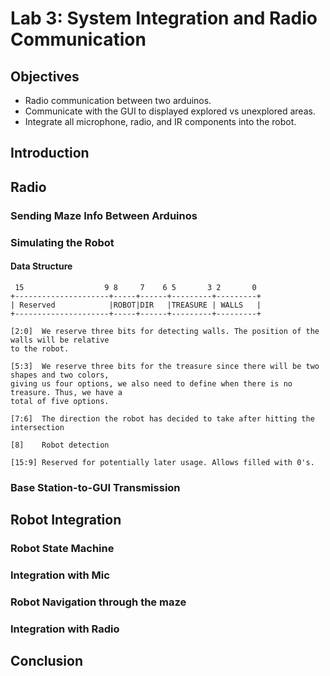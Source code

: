 # Lab 3: System Integration and Radio Communication

## Objectives
* Radio communication between two arduinos.
* Communicate with the GUI to displayed explored vs unexplored areas.
* Integrate all microphone, radio, and IR components into the robot.

## Introduction

## Radio

### Sending Maze Info Between Arduinos

### Simulating the Robot

#### Data Structure
```
 15                  9 8     7    6 5       3 2       0
+---------------------+-----+------+---------+---------+
| Reserved            |ROBOT|DIR   |TREASURE | WALLS   |
+---------------------+-----+------+---------+---------+

[2:0]  We reserve three bits for detecting walls. The position of the walls will be relative 
to the robot. 

[5:3]  We reserve three bits for the treasure since there will be two shapes and two colors, 
giving us four options, we also need to define when there is no treasure. Thus, we have a 
total of five options.

[7:6]  The direction the robot has decided to take after hitting the intersection

[8]    Robot detection

[15:9] Reserved for potentially later usage. Allows filled with 0's.

```


### Base Station-to-GUI Transmission


## Robot Integration

### Robot State Machine

### Integration with Mic

### Robot Navigation through the maze

### Integration with Radio

## Conclusion 
